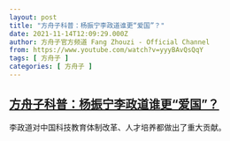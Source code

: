 ```yaml
---
layout: post
title: "方舟子科普：杨振宁李政道谁更“爱国”？"
date: 2021-11-14T12:09:29.000Z
author: 方舟子官方频道 Fang Zhouzi - Official Channel
from: https://www.youtube.com/watch?v=yyyBAvQsQqY
tags: [ 方舟子 ]
categories: [ 方舟子 ]
---
```

<!--1636891769000-->
[方舟子科普：杨振宁李政道谁更“爱国”？](https://www.youtube.com/watch?v=yyyBAvQsQqY)
------

<div>
李政道对中国科技教育体制改革、人才培养都做出了重大贡献。
</div>

